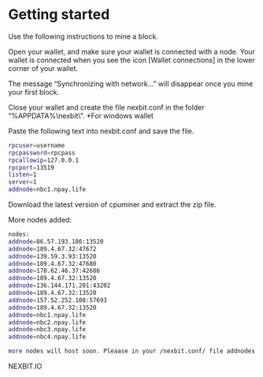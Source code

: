 Getting started
===============

Use the following instructions to mine a block.

Open your wallet, and make sure your wallet is connected with a node.
Your wallet is connected when you see the icon [Wallet connections] in the lower corner of your wallet.

The message “Synchronizing with network...” will disappear once you mine your first block.

Close your wallet and create the file nexbit.conf in the folder “%APPDATA%\nexbit\”. *For windows wallet

Paste the following text into nexbit.conf and save the file.

```bash
rpcuser=username
rpcpassword=rpcpass
rpcallowip=127.0.0.1
rpcport=13519
listen=1
server=1
addnode=nbc1.npay.life
```

Download the latest version of cpuminer  and extract the zip file.

More nodes added:
```bash
nodes:
addnode=86.57.193.186:13520
addnode=189.4.67.32:47672
addnode=139.59.3.93:13520
addnode=189.4.67.32:47680
addnode=178.62.46.37:42686
addnode=189.4.67.32:13520
addnode=136.144.171.201:43202
addnode=189.4.67.32:13520
addnode=157.52.252.108:57693
addnode=189.4.67.32:13520
addnode=nbc1.npay.life
addnode=nbc2.npay.life
addnode=nbc3.npay.life
addnode=nbc4.npay.life

more nodes will host soon. Pleaase in your /nexbit.conf/ file addnodes for faster sync.

```
NEXBIT.IO

